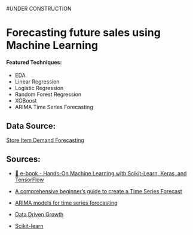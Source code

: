 #UNDER CONSTRUCTION


# Forecasting future sales using Machine Learning

#### **Featured Techniques:**

* EDA
* Linear Regression
* Logistic Regression
* Random Forest Regression
* XGBoost
* ARIMA Time Series Forecasting







## Data Source: 
[Store Item Demand Forecasting](https://www.kaggle.com/c/demand-forecasting-kernels-only/data)


## Sources:

* [🦎 e-book - Hands-On Machine Learning with Scikit-Learn, Keras, and TensorFlow](https://www.amazon.com/Hands-Machine-Learning-Scikit-Learn-TensorFlow/dp/1492032646)

* [ A comprehensive beginner’s guide to create a Time Series Forecast ](https://www.analyticsvidhya.com/blog/2016/02/time-series-forecasting-codes-python/)

* [ ARIMA models for time series forecasting ](https://people.duke.edu/~rnau/arimrule.htm)

* [ Data Driven Growth ](https://towardsdatascience.com/predicting-sales-611cb5a252de)

* [ Scikit-learn ](https://scikit-learn.org/0.24/supervised_learning.html#supervised-learning)


 
